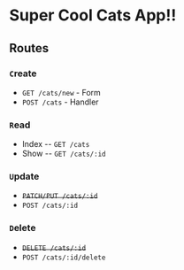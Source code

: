 # Super Cool Cats App!!

## Routes

### `C`reate

- `GET /cats/new` - Form
- `POST /cats` - Handler

### `R`ead

- Index -- `GET /cats`
- Show -- `GET /cats/:id`

### `U`pdate

- ~~`PATCH/PUT /cats/:id`~~
- `POST /cats/:id`

### `D`elete

- ~~`DELETE /cats/:id`~~
- `POST /cats/:id/delete`

